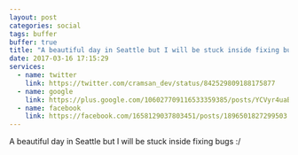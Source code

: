 ```yaml
---
layout: post
categories: social
tags: buffer
buffer: true
title: "A beautiful day in Seattle but I will be stuck inside fixing bugs :/"
date: 2017-03-16 17:15:29
services: 
  - name: twitter
    link: https://twitter.com/cramsan_dev/status/842529809188175877
  - name: google
    link: https://plus.google.com/106027709116533359385/posts/YCVyr4uaBUS
  - name: facebook
    link: https://facebook.com/1658129037803451/posts/1896501827299503
---
```


A beautiful day in Seattle but I will be stuck inside fixing bugs :/
